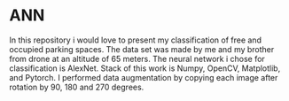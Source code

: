 # ANN
In this repository i would love to present my classification of free and occupied parking spaces. The data set was made by me and my brother from drone at an altitude of 65 meters. The neural network i chose for classification is AlexNet.
Stack of this work is Numpy, OpenCV, Matplotlib, and Pytorch.
I performed data augmentation by copying each image after rotation by 90, 180 and 270 degrees.
